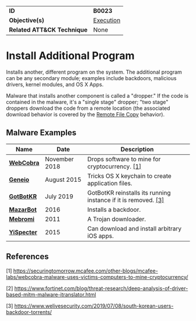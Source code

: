 |||
|---------|------------------------|
|**ID**|**B0023**|
|**Objective(s)**| [Execution](https://github.com/MBCProject/mbc-markdown/tree/master/execution)|
|**Related ATT&CK Technique**|None|


Install Additional Program
==========================
Installs another, different program on the system. The additional program can be any secondary module; examples include backdoors, malicious drivers, kernel modules, and OS X Apps. 

Malware that installs another component is called a "dropper." If the code is contained in the malware, it's a "single stage" dropper; "two stage" droppers download the code from a remote location (the associated download behavior is covered by the [Remote File Copy](https://github.com/MBCProject/mbc-markdown/blob/master/command-and-control/remote-file-copy.md) behavior).

Malware Examples
----------------
|Name|Date|Description|
|-----------------------------|--------|-----------------------------|
|[**WebCobra**](https://github.com/MBCProject/mbc-markdown/blob/master/xample-malware/webcobra.md)|November 2018|Drops software to mine for cryptocurrency. [[1]](#1)|
|[**Geneio**](https://github.com/MBCProject/mbc-markdown/blob/master/xample-malware/geneio.md)|August 2015|Tricks OS X keychain to create application files.|
|[**GotBotKR**](https://github.com/MBCProject/mbc-markdown/blob/master/xample-malware/gotbotkr.md)|July 2019 |GotBotKR reinstalls its running instance if it is removed. [[3]](#3)|
|[**MazarBot**](https://github.com/MBCProject/mbc-markdown/blob/master/xample-malware/mazarbot.md)|2016|Installs a backdoor.|
|[**Mebromi**](https://github.com/MBCProject/mbc-markdown/blob/master/xample-malware/mebromi.md)|2011|A Trojan downloader.|
|[**YiSpecter**](https://github.com/MBCProject/mbc-markdown/blob/master/xample-malware/yispecter.md)|2015|Can download and install arbitrary iOS apps.|

References
----------
<a name="1">[1]</a> https://securingtomorrow.mcafee.com/other-blogs/mcafee-labs/webcobra-malware-uses-victims-computers-to-mine-cryptocurrency/

<a name="2">[2]</a> https://www.fortinet.com/blog/threat-research/deep-analysis-of-driver-based-mitm-malware-itranslator.html

<a name="3">[3]</a> https://www.welivesecurity.com/2019/07/08/south-korean-users-backdoor-torrents/
